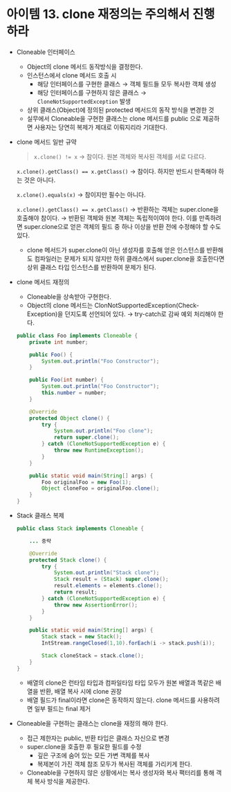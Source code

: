 # 아이템 13. clone 재정의는 주의해서 진행하라

- Cloneable 인터페이스
    - Object의 clone 메서드 동작방식을 결정한다.
    - 인스턴스에서 clone 메서드 호출 시
        - 해당 인터페이스를 구현한 클래스 → 객체 필드들 모두 복사한 객체 생성
        - 해당 인터페이스를 구현하지 않은 클래스 → `CloneNotSupportedException` 발생
    - 상위 클래스(Object)에 정의된 protected 메서드의 동작 방식을 변경한 것
    - 실무에서 Cloneable을 구현한 클래스는 clone 메서드를 public 으로 제공하면 사용자는 당연히 복제가 제대로 이뤄지리라 기대한다.
- clone 메서드 일반 규약

    > `x.clone() != x`
    → 참이다. 원본 객체와 복사된 객체를 서로 다르다.

    `x.clone().getClass() == x.getClass()`
    → 참이다. 하지만 반드시 만족해야 하는 것은 아니다.

    `x.clone().equals(x)`
    → 참이지만 필수는 아니다.

    `x.clone().getClass() == x.getClass()`
    → 반환하는 객체는 super.clone을 호출해야 참이다.
    → 반환된 객체와 원본 객체는 독립적이여야 한다. 이를 만족하려면 super.clone으로 얻은 객체의 필드 중 하나 이상을 반환 전에 수정해야 할 수도 있다.

    - clone 메서드가 super.clone이 아닌 생성자를 호출해 얻은 인스턴스를 반환해도 컴파일러는 문제가 되지 않지만 하위 클래스에서 super.clone을 호출한다면 상위 클래스 타입 인스턴스를 반환하여 문제가 된다.
- clone 메서드 재정의
    - Cloneable을 상속받아 구현한다.
    - Object의 clone 메서드는 ClonNotSupportedException(Check-Exception)을 던지도록 선언되어 있다.
    → try-catch로 감싸 예외 처리해야 한다.

    ```java
    public class Foo implements Cloneable {
        private int number;

        public Foo() {
            System.out.println("Foo Constructor");
        }

        public Foo(int number) {
            System.out.println("Foo Constructor");
            this.number = number;
        }

        @Override
        protected Object clone() {
            try {
                System.out.println("Foo clone");
                return super.clone();
            } catch (CloneNotSupportedException e) {
                throw new RuntimeException();
            }
        }

        public static void main(String[] args) {
            Foo originalFoo = new Foo(1);
            Object cloneFoo = originalFoo.clone();
        }
    }
    ```

- Stack 클래스 복제

    ```java
    public class Stack implements Cloneable {

        ... 중략

        @Override
        protected Stack clone() {
            try {
                System.out.println("Stack clone");
                Stack result = (Stack) super.clone();
                result.elements = elements.clone();
                return result;
            } catch (CloneNotSupportedException e) {
                throw new AssertionError();
            }
        }

        public static void main(String[] args) {
            Stack stack = new Stack();
            IntStream.rangeClosed(1,10).forEach(i -> stack.push(i));

            Stack cloneStack = stack.clone();
        }
    }
    ```

    - 배열의 clone은 런타임 타입과 컴파일타임 타입 모두가 원본 배열과 똑같은 배열을 반환, 배열 복사 시에 clone 권장
    - 배열 필드가 final이라면 clone은 동작하지 않는다. clone 메서드를 사용하려면 일부 필드는 final 제거
- Cloneable을 구현하는 클래스는 clone을 재정의 해야 한다.
    - 접근 제한자는 public, 반환 타입은 클래스 자신으로 변경
    - super.clone을 호출한 후 필요한 필드를 수정
        - 깊은 구조에 숨어 있는 모든 가변 객체를 복사
        - 복제본이 가진 객체 참조 모두가 복사된 객체를 가리키게 한다.
    - Cloneable을 구현하지 않은 상황에서는 복사 생성자와 복사 팩터리를 통해 객체 복사 방식을 제공한다.